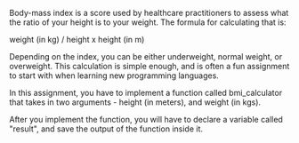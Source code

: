 Body-mass index is a score used by healthcare practitioners to assess what the ratio of your height is to your weight. The formula for calculating that is:

weight (in kg) / height x height (in m)

Depending on the index, you can be either underweight, normal weight, or overweight. This calculation is simple enough, and is often a fun assignment to start with when learning new programming languages. 

In this assignment, you have to implement a function called bmi_calculator that takes in two arguments - height (in meters), and weight (in kgs). 

After you implement the function, you will have to declare a variable called "result", and save the output of the function inside it.
